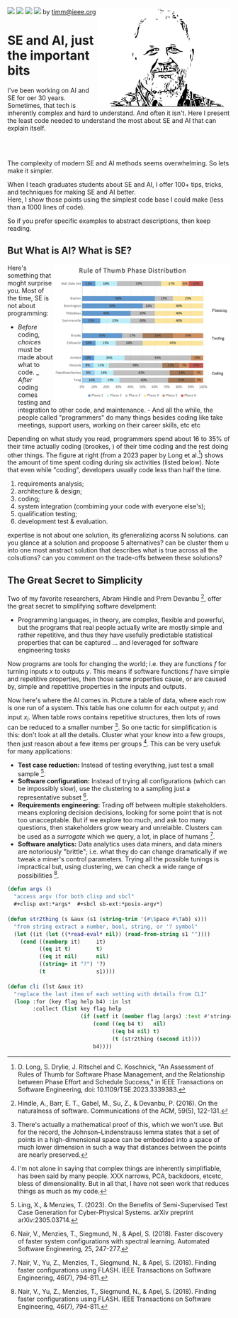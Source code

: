 <img src="https://img.shields.io/badge/tests-passing-green"> <img
src="https://img.shields.io/badge/sbcl-2.3-orange"> <img 
src="https://img.shields.io/badge/purpose-se--ai-pink"> <img 
src="https://img.shields.io/badge/platform-osx,linux-9cf"> by
<a href="mailto:timm@ieee.org">timm@ieee.org</a>
<img align=right width=300 src="/etc/img/dots4.png">
<h1>SE and AI, just the important bits</h1>
<p>I've been working on AI and SE for oer 30 years.
Sometimes, that tech is inherently complex and hard to understand.
And often it isn't. Here I present the least code needed to
understand  the most about SE and AI that can explain itself.
  </p><br clear=all>

<br clear=all>

The complexity of modern SE and AI methods seems overwhelming.  So lets
make it simpler.

When I teach graduates students about SE and AI, I offer
100+   tips, tricks,  and techniques for making SE and AI better.  
Here, I show those points using the simplest code base I could make
(less than a 1000 lines of code).  

So if you prefer specific 
examples to abstract descriptions, then keep reading.

## But What is AI? What is SE?

<img src="/etc/img/phases.png" align=right width=400>

Here's something that moght surprise you.
Most of the time, SE is not  about programming:

- _Before_ coding, _choices_ must be made about what to code. 
_ _After_ coding comes testing and integration to other code, and maintenance. - And all the while, the people called "programmers" do many things besides
coding like  take meetings, support users,   working on their career skills, etc etc

Depending on what study you read,
programmers spend about 16 to 35% of their time actually coding (brookes, ) of their time coding and the rest doing other things.
The  figure  at right (from a 2023 paper by  Long et al.[^long23]) shows the amount of time spent coding
during six activities (listed below). Note that even while "coding", developers usually code less than half the time. 

1. requirements analysis;
2. architecture & design; 
3. coding;
4. system integration (combiming your code with everyone else's);
5. qualification testing;
6. development test & evaluation.

[^long23]: D. Long, S. Drylie, J. Ritschel and C. Koschnick, "An Assessment of Rules of Thumb for Software Phase Management, and the Relationship between Phase Effort and Schedule Success," in IEEE Transactions on Software Engineering, doi: 10.1109/TSE.2023.3339383.

expertise is not about one solution, its gfeneralizing acorss N solutions. can you glance at a solution and propoose 5 alternatives? can be cluster them u into one most anstract solution that describes what is true across all the colsutions? can you comment on the trade-offs
between these solutions?

## The Great Secret to Simplicity

Two of my favorite researchers, Abram Hindle and Prem Devanbu [^hindle16], 
offer the great secret to simplifying softwre develpment:

- Programming languages, in theory, are complex, flexible and powerful, 
but the programs that real people
actually write are mostly simple and rather repetitive,
and thus they have usefully predictable statistical properties that can be captured ...
and leveraged for software engineering tasks

[^hindle16]: Hindle, A., Barr, E. T., Gabel, M., Su, Z., & Devanbu, P. (2016).
On the naturalness of software. Communications of the ACM, 59(5), 122-131.

Now programs are tools for changing the world; i.e. they are functions $f$ for 
turning inputs  $x$ to outputs $y$. This means
if software functions $f$ have simple and  repetitive properties, 
then those same properties  cause, or are caused by, simple and  repetitive properties in the inputs and outputs.

Now here's where the AI comes in. Picture a table of data, where each row is one run of a system. This
table has one column for each output $y_i$ and input $x_i$.  When table rows     contains repetitive structures, then lots
of rows can be reduced to a smaller number [^ssl]. So one tactic for simplification is this: don't look at all the details.
Cluster what your know into a few groups, then just reason about a few items per groups [^bless]. This can be very usefuk for many applications:

[^bless]: I'm not alone in saying that   complex things are inherently simplifiable, has been said by many people. XXX narrows, PCA, backdoors, etcetc, bless of dimensionality. But in all that, I have not seen work that reduces things as much as my code.
 
- **Test case reduction:** Instead of testing everything,
  just test a small sample [^ling23].
- **Software configuration:** Instead of trying all configurations
  (which can be impossibly slow), use the clustering to  a sampling just a representative subset  [^nair18a].
- **Requirements engineering:** Trading off between multiple stakeholders.
  means exploring decision decisions,
  looking for some point that is not too unacceptable. But if we explore too much, and ask too many questions,
  then  stakeholders grow weary and unrelaible.  Clusters can be used as a _surrogate_ which we query, a lot, in place of humans [^nair18b].
- **Software analytics:** Data analytics  uses data miners, and data miners are
  notoriously "brittle"; i.e. what they do  can change dramatically
  if we tweak a miner's control parameters. Trying all the possible tunings
  is impractical but, using clustering, we can check a wide range of possibilities [^nair18b].

[^nair18b]: Nair, V., Yu, Z., Menzies, T., Siegmund, N., & Apel, S. (2018). Finding faster configurations using FLASH.
IEEE Transactions on Software Engineering, 46(7), 794-811.

[^ling23]: Ling, X., & Menzies, T. (2023). On the Benefits of Semi-Supervised Test Case Generation for Cyber-Physical Systems. arXiv preprint arXiv:2305.03714.

[^nair18a]: Nair, V., Menzies, T., Siegmund, N., & Apel, S. (2018). Faster discovery of faster system configurations with spectral learning. Automated Software Engineering, 25, 247-277.

[^ssl]: There's actually a mathematical proof of this, which we won't use. But for the record,
the Johnson–Lindenstrauss lemma [^john86] states that a set of points in a high-dimensional space can be embedded into a space of much lower dimension in such a way that distances between the points are nearly preserved. 

[^john86]: Johnson, W.B., Lindenstrauss, J. & Schechtman, G. Extensions of lipschitz maps into Banach spaces. Israel J. Math. 54, 129–138 (1986). https://doi.org/10.1007/BF02764938

```lisp <less cli>
(defun args ()
  "access argv (for both clisp and sbcl"
  #+clisp ext:*args*  #+sbcl sb-ext:*posix-argv*)

(defun str2thing (s &aux (s1 (string-trim '(#\Space #\Tab) s)))
  "from string extract a number, bool, string, or '? symbol"
  (let ((it (let ((*read-eval* nil)) (read-from-string s1 ""))))
    (cond ((numberp it)     it)
          ((eq it t)        t)
          ((eq it nil)      nil)
          ((string= it "?") '?)
          (t                s1))))

(defun cli (lst &aux it)
  "replace the last item of each setting with details from CLI"
  (loop :for (key flag help b4) :in lst 
        :collect (list key flag help
                       (if (setf it (member flag (args) :test #'string=))
                           (cond ((eq b4 t)   nil)
                                 ((eq b4 nil) t)
                                 (t (str2thing (second it))))
                           b4))))
```

